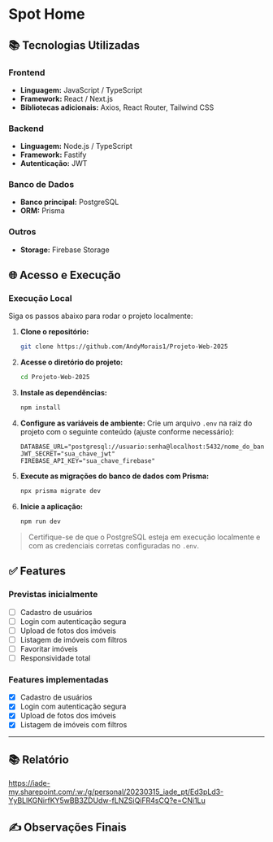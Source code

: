 # Spot Home

## 📚 Tecnologias Utilizadas

### Frontend
- **Linguagem:** JavaScript / TypeScript
- **Framework:** React / Next.js 
- **Bibliotecas adicionais:** Axios, React Router, Tailwind CSS

### Backend
- **Linguagem:** Node.js / TypeScript
- **Framework:** Fastify
- **Autenticação:** JWT 

### Banco de Dados
- **Banco principal:** PostgreSQL
- **ORM:** Prisma

### Outros
- **Storage:** Firebase Storage

## 🌐 Acesso e Execução

### Execução Local

Siga os passos abaixo para rodar o projeto localmente:

1. **Clone o repositório:**
   ```bash
   git clone https://github.com/AndyMorais1/Projeto-Web-2025
   ```

2. **Acesse o diretório do projeto:**
   ```bash
   cd Projeto-Web-2025
   ```

3. **Instale as dependências:**
   ```bash
   npm install
   ```

4. **Configure as variáveis de ambiente:**
   Crie um arquivo `.env` na raiz do projeto com o seguinte conteúdo (ajuste conforme necessário):
   ```env
   DATABASE_URL="postgresql://usuario:senha@localhost:5432/nome_do_banco"
   JWT_SECRET="sua_chave_jwt"
   FIREBASE_API_KEY="sua_chave_firebase"
   ```

5. **Execute as migrações do banco de dados com Prisma:**
   ```bash
   npx prisma migrate dev
   ```

6. **Inicie a aplicação:**
   ```bash
   npm run dev
   ```

> Certifique-se de que o PostgreSQL esteja em execução localmente e com as credenciais corretas configuradas no `.env`.

## ✅ Features

### Previstas inicialmente
- [ ] Cadastro de usuários
- [ ] Login com autenticação segura
- [ ] Upload de fotos dos imóveis
- [ ] Listagem de imóveis com filtros
- [ ] Favoritar imóveis
- [ ] Responsividade total

### Features implementadas
- [x] Cadastro de usuários
- [x] Login com autenticação segura
- [x] Upload de fotos dos imóveis
- [x] Listagem de imóveis com filtros

---
## 📚 Relatório

https://iade-my.sharepoint.com/:w:/g/personal/20230315_iade_pt/Ed3pLd3-YyBLlKGNirfKY5wBB3ZDUdw-fLNZSiQiFR4sCQ?e=CNi1Lu

## ✍️ Observações Finais
